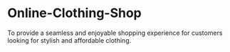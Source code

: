 # Online-Clothing-Shop
To provide a seamless and enjoyable shopping experience for customers looking for stylish and affordable clothing.
